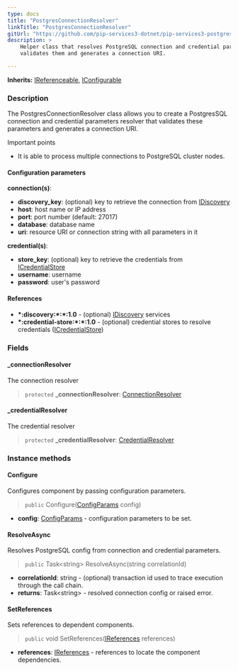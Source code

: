 ```yaml
---
type: docs
title: "PostgresConnectionResolver"
linkTitle: "PostgresConnectionResolver"
gitUrl: "https://github.com/pip-services3-dotnet/pip-services3-postgres-dotnet"
description: >
    Helper class that resolves PostgreSQL connection and credential parameters,
    validates them and generates a connection URI.

---
```


**Inherits:** [IReferenceable](../../../commons/refer/ireferenceable), [IConfigurable](../../../commons/config/iconfigurable)

### Description

The PostgresConnectionResolver class allows you to create a PostgresSQL connection and credential parameters resolver that validates these parameters and generates a connection URI.

Important points

- It is able to process multiple connections to PostgreSQL cluster nodes.

#### Configuration parameters
**connection(s)**:
- **discovery_key**: (optional) key to retrieve the connection from [IDiscovery](../../../components/connect/idiscovery)
- **host**: host name or IP address
- **port**: port number (default: 27017)
- **database**: database name
- **uri**: resource URI or connection string with all parameters in it

**credential(s)**:
- **store_key**: (optional) key to retrieve the credentials from [ICredentialStore](../../../components/auth/icredential_store)
- **username**: username
- **password**: user's password

#### References
- **\*:discovery:\*:\*:1.0** - (optional) [IDiscovery](../../../components/connect/idiscovery) services
- **\*:credential-store:\*:\*:1.0** - (optional) credential stores to resolve credentials ([ICredentialStore](../../../components/auth/icredential_store))


### Fields

<span class="hide-title-link">

#### _connectionResolver
The connection resolver
> `protected` **_connectionResolver**: [ConnectionResolver](../../../components/connect/connection_resolver) 

#### _credentialResolver
The credential resolver
> `protected` **_credentialResolver**: [CredentialResolver](../../../components/auth/credential_resolver) 

</span>


### Instance methods


#### Configure
Configures component by passing configuration parameters.

> `public` Configure([ConfigParams](../../../commons/config/config_params) config)

- **config**: [ConfigParams](../../../commons/config/config_params) - configuration parameters to be set.


#### ResolveAsync
Resolves PostgreSQL config from connection and credential parameters.

> `public` Task\<string\> ResolveAsync(string correlationId)

- **correlationId**: string - (optional) transaction id used to trace execution through the call chain.
- **returns**: Task\<string\> - resolved connection config or raised error.


#### SetReferences
Sets references to dependent components.

> `public` void SetReferences([IReferences](../../../commons/refer/ireferences) references)

- **references**: [IReferences](../../../commons/refer/ireferences) - references to locate the component dependencies.
